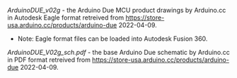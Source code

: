 *ArduinoDUE_v02g* - the Arduino Due MCU product drawings by Arduino.cc in Autodesk Eagle format retreived from https://store-usa.arduino.cc/products/arduino-due 2022-04-09.

   - Note: Eagle format files can be loaded into Autodesk Fusion 360.

*ArduinoDUE_V02g_sch.pdf* - the base Arduino Due schematic by Arduino.cc in PDF format retreived from https://store-usa.arduino.cc/products/arduino-due 2022-04-09.
